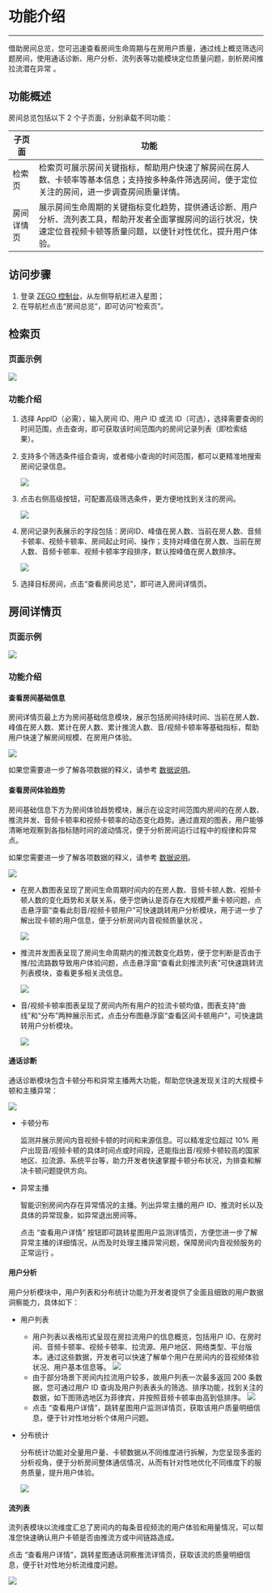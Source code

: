 # 功能介绍

- - -

借助房间总览，您可迅速查看房间生命周期与在房用户质量，通过线上概览筛选问题房间，使用通话诊断、用户分析、流列表等功能模块定位质量问题，剖析房间推拉流潜在异常 。

## 功能概述

房间总览包括以下 2 个子页面，分别承载不同功能：

| 子页面       | 功能                                                                                     |
|--------------|------------------------------------------------------------------------------------------|
| 检索页       | 检索页可展示房间关键指标，帮助用户快速了解房间在房人数、卡顿率等基本信息；支持按多种条件筛选房间，便于定位关注的房间，进一步调查房间质量详情。 |
| 房间详情页   | 展示房间生命周期的关键指标变化趋势，提供通话诊断、用户分析、流列表工具，帮助开发者全面掌握房间的运行状况，快速定位音视频卡顿等质量问题，以便针对性优化，提升用户体验。 |

## 访问步骤

1. 登录 [ZEGO 控制台](https://console.zego.im/)，从左侧导航栏进入星图；
2. 在导航栏点击“房间总览”，即可访问“检索页”。

## 检索页

### 页面示例

<Frame width="auto" height="auto">
  <img src="https://media-resource.spreading.io/docuo/workspace564/27e54a759d23575969552654cb45bf89/86664d3174.png" />
</Frame>

### 功能介绍

1. 选择 AppID（必需），输入房间 ID、用户 ID 或流 ID（可选），选择需要查询的时间范围，点击查询，即可获取该时间范围内的房间记录列表（即检索结果）。
2. 支持多个筛选条件组合查询，或者缩小查询的时间范围，都可以更精准地搜索房间记录信息。

    <Frame width="auto" height="auto">
      <img src="https://media-resource.spreading.io/docuo/workspace564/27e54a759d23575969552654cb45bf89/f5878045fb.png"/>
    </Frame>
3. 点击右侧高级按钮，可配置高级筛选条件，更方便地找到关注的房间。

    <Frame width="auto" height="auto">
      <img src="https://media-resource.spreading.io/docuo/workspace564/27e54a759d23575969552654cb45bf89/4287fd3f26.png" />
    </Frame>

4. 房间记录列表展示的字段包括：房间ID、峰值在房人数、当前在房人数、音频卡顿率、视频卡顿率、房间起止时间、操作；支持对峰值在房人数、当前在房人数、音频卡顿率、视频卡顿率字段排序，默认按峰值在房人数排序。

    <Frame width="auto" height="auto">
      <img src="https://media-resource.spreading.io/docuo/workspace564/27e54a759d23575969552654cb45bf89/3ab2b82535.png" />
    </Frame>

5. 选择目标房间，点击“查看房间总览”，即可进入房间详情页。

## 房间详情页

### 页面示例

<Frame width="auto" height="auto">
  <img src="https://media-resource.spreading.io/docuo/workspace564/27e54a759d23575969552654cb45bf89/132117b237.png" />
</Frame>

### 功能介绍

#### 查看房间基础信息

房间详情页最上方为房间基础信息模块，展示包括房间持续时间、当前在房人数、峰值在房人数、累计在房人数、累计推流人数、音/视频卡顿率等基础指标，帮助用户快速了解房间规模、在房用户体验。 

<Frame width="auto" height="auto">
  <img src="https://media-resource.spreading.io/docuo/workspace564/27e54a759d23575969552654cb45bf89/bc434adc62.png" />
</Frame>

<Note title="说明">如果您需要进一步了解各项数据的释义，请参考 [数据说明](/analytics-dashboard/guides/room-overview/data-explanation)。</Note>

#### 查看房间体验趋势

房间基础信息下方为房间体验趋势模块，展示在设定时间范围内房间的在房人数、推流并发、音频卡顿率和视频卡顿率的动态变化趋势。通过直观的图表，用户能够清晰地观察到各指标随时间的波动情况，便于分析房间运行过程中的规律和异常点。

<Note title="说明">如果您需要进一步了解各项数据的释义，请参考 [数据说明](/analytics-dashboard/guides/room-overview/data-explanation)。</Note>

<Frame width="auto" height="auto" >
  <img src="https://media-resource.spreading.io/docuo/workspace564/27e54a759d23575969552654cb45bf89/6cfba2364d.png" />
</Frame>

- 在房人数图表呈现了房间生命周期时间内的在房人数、音频卡顿人数、视频卡顿人数的变化趋势和关联关系，便于您确认是否存在大规模严重卡顿问题，点击悬浮窗“查看此刻音/视频卡顿用户”可快速跳转用户分析模块，用于进一步了解出现卡顿的用户信息，便于分析房间内音视频质量状况 。

    <Frame width="auto" height="auto">
    <img src="https://media-resource.spreading.io/docuo/workspace564/27e54a759d23575969552654cb45bf89/132e0bb695.png"/>
    </Frame>

- 推流并发图表呈现了房间生命周期内的推流数变化趋势，便于您判断是否由于推/拉流路数导致用户体验问题，点击悬浮窗“查看此刻推流列表”可快速跳转流列表模块，查看更多相关流信息。 

    <Frame width="auto" height="auto">
    <img src="https://media-resource.spreading.io/docuo/workspace564/27e54a759d23575969552654cb45bf89/9e9a862aed.png"/>
    </Frame>

- 音/视频卡顿率图表呈现了房间内所有用户的拉流卡顿均值，图表支持“曲线”和“分布”两种展示形式，点击分布图悬浮窗“查看区间卡顿用户”，可快速跳转用户分析模块。

    <Frame width="auto" height="auto">
    <img src="https://media-resource.spreading.io/docuo/workspace564/27e54a759d23575969552654cb45bf89/d7cff2272d.png"/>
    </Frame>

#### 通话诊断

通话诊断模块包含卡顿分布和异常主播两大功能，帮助您快速发现关注的大规模卡顿和主播异常：

<Frame width="auto" height="auto">
  <img src="https://media-resource.spreading.io/docuo/workspace564/27e54a759d23575969552654cb45bf89/d66eb25153.png" />
</Frame>

- 卡顿分布

    监测并展示房间内音视频卡顿的时间和来源信息。可以精准定位超过 10% 用户出现音/视频卡顿的具体时间点或时间段，还能指出音/视频卡顿较高的国家地区、拉流源、系统平台等，助力开发者快速掌握卡顿分布状况，为排查和解决卡顿问题提供方向。
- 异常主播

    智能识别房间内存在异常情况的主播。列出异常主播的用户 ID、推流时长以及具体的异常现象，如异常退出房间等。
    
    点击 “查看用户详情” 按钮即可跳转星图用户监测详情页，方便您进一步了解异常主播的详细情况，从而及时处理主播异常问题，保障房间内音视频服务的正常运行 。

#### 用户分析

用户分析模块中，用户列表和分布统计功能为开发者提供了全面且细致的用户数据洞察能力，具体如下：
- 用户列表  
    - 用户列表以表格形式呈现在房拉流用户的信息概览，包括用户 ID、在房时间、音频卡顿率、视频卡顿率、拉流源、用户地区、网络类型、平台版本。通过这些数据，开发者可以快速了解单个用户在房间内的音视频体验状况、用户基本信息等。
        <Frame width="auto" height="auto"><img src="https://media-resource.spreading.io/docuo/workspace564/27e54a759d23575969552654cb45bf89/fe9226d9a5.png" /></Frame>
    - 由于部分场景下房间内拉流用户较多，故用户列表一次最多返回 200 条数据，您可通过用户 ID 查询及用户列表表头的筛选、排序功能，找到关注的数据，如下图筛选地区为菲律宾，并按照音频卡顿率由高到低排序。
        <Frame width="auto" height="auto">
          <img src="https://media-resource.spreading.io/docuo/workspace564/27e54a759d23575969552654cb45bf89/b9498fd179.png" />
        </Frame>
    - 点击 “查看用户详情”，跳转星图用户监测详情页，获取该用户质量明细信息，便于针对性地分析个体用户问题。
- 分布统计  

    分布统计功能对全量用户量、卡顿数据从不同维度进行拆解，为您呈现多面的分析视角，便于分析房间整体通信情况，从而有针对性地优化不同维度下的服务质量，提升用户体验。

    <Frame width="auto" height="auto">
      <img src="https://media-resource.spreading.io/docuo/workspace564/27e54a759d23575969552654cb45bf89/652e0af12f.png" />
    </Frame>

#### 流列表

流列表模块以流维度汇总了房间内的每条音视频流的用户体验和用量情况，可以帮准您快速确认用户卡顿是否由推流方或中间链路造成。

点击 “查看用户详情”，跳转星图通话洞察推流详情页，获取该流的质量明细信息，便于针对性地分析流维度问题。

<Frame width="auto" height="auto">
  <img src="https://media-resource.spreading.io/docuo/workspace564/27e54a759d23575969552654cb45bf89/321bc7c463.png"/>
</Frame>